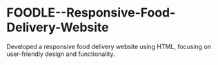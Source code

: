# FOODLE--Responsive-Food-Delivery-Website
Developed a responsive food delivery website using HTML, focusing on user-friendly design and functionality.
